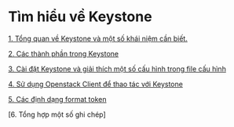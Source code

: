 # Tìm hiểu về Keystone

[1. Tổng quan về Keystone và một số khái niệm cần biết.](https://github.com/ThanhTamPotter/thuctap012017/blob/master/TamNT/Openstack/Keystone/docs/1.Tong_quan_Keystone.md)

[2. Các thành phần trong Keystone](https://github.com/ThanhTamPotter/thuctap012017/blob/master/TamNT/Openstack/Keystone/docs/2.Cac_thanh_phan_trong_Keystone.md)

[3. Cài đặt Keystone và giải thích một số cấu hình trong file cấu hình]()

[4. Sử dụng Openstack Client để thao tác với Keystone ](https://github.com/ThanhTamPotter/thuctap012017/blob/master/TamNT/Openstack/Keystone/docs/4.Su_dung_Keystone.md)

[5. Các định dạng format token]()

[6. Tổng hợp một số ghi chép]